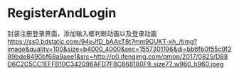 # RegisterAndLogin
封装注册登录界面，添加输入框判断动画以及登录动画
https://ss0.bdstatic.com/94oJfD_bAAcT8t7mm9GUKT-xh_/timg?image&quality=100&size=b4000_4000&sec=1557301196&di=bb6fb0f55c9f289bde8490bf68a9aee1&src=http://p0.ifengimg.com/pmop/2017/0825/D88D6C2C5CC1EFFB10C342096AFD7F8C868180F9_size77_w960_h960.jpeg
